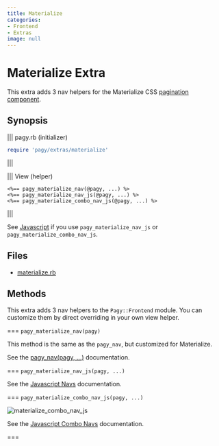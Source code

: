 ```yaml
---
title: Materialize
categories:
- Frontend
- Extras
image: null
---
```

# Materialize Extra

This extra adds 3 nav helpers for the Materialize CSS [pagination component](https://materializecss.com/pagination.html).

## Synopsis

||| pagy.rb (initializer)
```ruby
require 'pagy/extras/materialize'
```
|||

||| View (helper)
```erb
<%== pagy_materialize_nav(@pagy, ...) %>
<%== pagy_materialize_nav_js(@pagy, ...) %>
<%== pagy_materialize_combo_nav_js(@pagy, ...) %>
```
|||

See [Javascript](/docs/api/javascript.md) if you use `pagy_materialize_nav_js` or `pagy_materialize_combo_nav_js`.

## Files

- [materialize.rb](https://github.com/ddnexus/pagy/blob/master/lib/pagy/extras/materialize.rb)

## Methods

This extra adds 3 nav helpers to the `Pagy::Frontend` module. You can customize them by direct overriding in your own view helper.

=== `pagy_materialize_nav(pagy)`

This method is the same as the `pagy_nav`, but customized for Materialize.

See the [pagy_nav(pagy, ...)](/docs/api/frontend.md#pagy-nav-pagy) documentation.

=== `pagy_materialize_nav_js(pagy, ...)`

See the [Javascript Navs](/docs/api/javascript/navs.md) documentation.

=== `pagy_materialize_combo_nav_js(pagy, ...)`

![materialize_combo_nav_js](/docs/assets/images/materialize_combo_nav_js-g.png)

See the [Javascript Combo Navs](/docs/api/javascript/combo-navs.md) documentation.

===